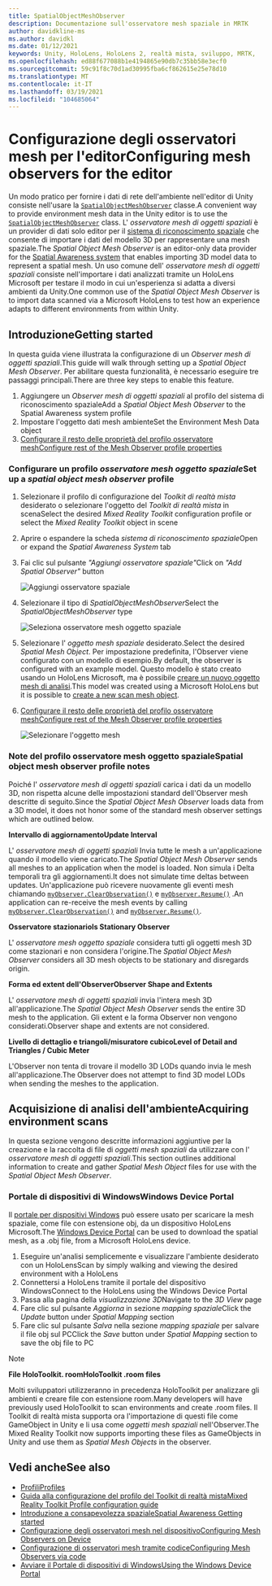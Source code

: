 ```yaml
---
title: SpatialObjectMeshObserver
description: Documentazione sull'osservatore mesh spaziale in MRTK
author: davidkline-ms
ms.author: davidkl
ms.date: 01/12/2021
keywords: Unity, HoloLens, HoloLens 2, realtà mista, sviluppo, MRTK,
ms.openlocfilehash: ed88f677088b1e4194865e90db7c35bb58e3ecf0
ms.sourcegitcommit: 59c91f8c70d1ad30995fba6cf862615e25e78d10
ms.translationtype: MT
ms.contentlocale: it-IT
ms.lasthandoff: 03/19/2021
ms.locfileid: "104685064"
---
```

# <a name="configuring-mesh-observers-for-the-editor"></a><span data-ttu-id="e3ee0-104">Configurazione degli osservatori mesh per l'editor</span><span class="sxs-lookup"><span data-stu-id="e3ee0-104">Configuring mesh observers for the editor</span></span>

<span data-ttu-id="e3ee0-105">Un modo pratico per fornire i dati di rete dell'ambiente nell'editor di Unity consiste nell'usare la [`SpatialObjectMeshObserver`](xref:Microsoft.MixedReality.Toolkit.SpatialObjectMeshObserver.SpatialObjectMeshObserver) classe.</span><span class="sxs-lookup"><span data-stu-id="e3ee0-105">A convenient way to provide environment mesh data in the Unity editor is to use the [`SpatialObjectMeshObserver`](xref:Microsoft.MixedReality.Toolkit.SpatialObjectMeshObserver.SpatialObjectMeshObserver) class.</span></span> <span data-ttu-id="e3ee0-106">L' *osservatore mesh di oggetti spaziali* è un provider di dati solo editor per il [sistema di riconoscimento spaziale](spatial-awareness-getting-started.md) che consente di importare i dati del modello 3D per rappresentare una mesh spaziale.</span><span class="sxs-lookup"><span data-stu-id="e3ee0-106">The *Spatial Object Mesh Observer* is an editor-only data provider for the [Spatial Awareness system](spatial-awareness-getting-started.md) that enables importing 3D model data to represent a spatial mesh.</span></span> <span data-ttu-id="e3ee0-107">Un uso comune dell' *osservatore mesh di oggetti spaziali* consiste nell'importare i dati analizzati tramite un HoloLens Microsoft per testare il modo in cui un'esperienza si adatta a diversi ambienti da Unity.</span><span class="sxs-lookup"><span data-stu-id="e3ee0-107">One common use of the *Spatial Object Mesh Observer* is to import data scanned via a Microsoft HoloLens to test how an experience adapts to different environments from within Unity.</span></span>

## <a name="getting-started"></a><span data-ttu-id="e3ee0-108">Introduzione</span><span class="sxs-lookup"><span data-stu-id="e3ee0-108">Getting started</span></span>

<span data-ttu-id="e3ee0-109">In questa guida viene illustrata la configurazione di un *Observer mesh di oggetti spaziali*.</span><span class="sxs-lookup"><span data-stu-id="e3ee0-109">This guide will walk through setting up a *Spatial Object Mesh Observer*.</span></span> <span data-ttu-id="e3ee0-110">Per abilitare questa funzionalità, è necessario eseguire tre passaggi principali.</span><span class="sxs-lookup"><span data-stu-id="e3ee0-110">There are three key steps to enable this feature.</span></span>

1. <span data-ttu-id="e3ee0-111">Aggiungere un *Observer mesh di oggetti spaziali* al profilo del sistema di riconoscimento spaziale</span><span class="sxs-lookup"><span data-stu-id="e3ee0-111">Add a *Spatial Object Mesh Observer* to the Spatial Awareness system profile</span></span>
1. <span data-ttu-id="e3ee0-112">Impostare l'oggetto dati mesh ambiente</span><span class="sxs-lookup"><span data-stu-id="e3ee0-112">Set the Environment Mesh Data object</span></span>
1. [<span data-ttu-id="e3ee0-113">Configurare il resto delle proprietà del profilo osservatore mesh</span><span class="sxs-lookup"><span data-stu-id="e3ee0-113">Configure rest of the Mesh Observer profile properties</span></span>](configuring-spatial-awareness-mesh-observer.md)

### <a name="set-up-a-spatial-object-mesh-observer-profile"></a><span data-ttu-id="e3ee0-114">Configurare un profilo *osservatore mesh oggetto spaziale*</span><span class="sxs-lookup"><span data-stu-id="e3ee0-114">Set up a *spatial object mesh observer* profile</span></span>

1. <span data-ttu-id="e3ee0-115">Selezionare il profilo di configurazione del *Toolkit di realtà mista* desiderato o selezionare l'oggetto del *Toolkit di realtà mista* in scena</span><span class="sxs-lookup"><span data-stu-id="e3ee0-115">Select the desired *Mixed Reality Toolkit* configuration profile or select the *Mixed Reality Toolkit* object in scene</span></span>
1. <span data-ttu-id="e3ee0-116">Aprire o espandere la scheda *sistema di riconoscimento spaziale*</span><span class="sxs-lookup"><span data-stu-id="e3ee0-116">Open or expand the *Spatial Awareness System* tab</span></span>
1. <span data-ttu-id="e3ee0-117">Fai clic sul pulsante *"Aggiungi osservatore spaziale"*</span><span class="sxs-lookup"><span data-stu-id="e3ee0-117">Click on *"Add Spatial Observer"* button</span></span>

    ![Aggiungi osservatore spaziale](../images/spatial-awareness/AddObserver.png)

1. <span data-ttu-id="e3ee0-119">Selezionare il tipo di *SpatialObjectMeshObserver*</span><span class="sxs-lookup"><span data-stu-id="e3ee0-119">Select the *SpatialObjectMeshObserver* type</span></span>

    ![Seleziona osservatore mesh oggetto spaziale](../images/spatial-awareness/SelectObjectObserver.png)

1. <span data-ttu-id="e3ee0-121">Selezionare l' *oggetto mesh spaziale* desiderato.</span><span class="sxs-lookup"><span data-stu-id="e3ee0-121">Select the desired *Spatial Mesh Object*.</span></span> <span data-ttu-id="e3ee0-122">Per impostazione predefinita, l'Observer viene configurato con un modello di esempio.</span><span class="sxs-lookup"><span data-stu-id="e3ee0-122">By default, the observer is configured with an example model.</span></span> <span data-ttu-id="e3ee0-123">Questo modello è stato creato usando un HoloLens Microsoft, ma è possibile [creare un nuovo oggetto mesh di analisi](#acquiring-environment-scans).</span><span class="sxs-lookup"><span data-stu-id="e3ee0-123">This model was created using a Microsoft HoloLens but it is possible to [create a new scan mesh object](#acquiring-environment-scans).</span></span>
1. [<span data-ttu-id="e3ee0-124">Configurare il resto delle proprietà del profilo osservatore mesh</span><span class="sxs-lookup"><span data-stu-id="e3ee0-124">Configure rest of the Mesh Observer profile properties</span></span>](configuring-spatial-awareness-mesh-observer.md)

    ![Selezionare l'oggetto mesh](../images/spatial-awareness/ObjectObserverProfile.png)

### <a name="spatial-object-mesh-observer-profile-notes"></a><span data-ttu-id="e3ee0-126">Note del profilo osservatore mesh oggetto spaziale</span><span class="sxs-lookup"><span data-stu-id="e3ee0-126">Spatial object mesh observer profile notes</span></span>

<span data-ttu-id="e3ee0-127">Poiché l' *osservatore mesh di oggetti spaziali* carica i dati da un modello 3D, non rispetta alcune delle impostazioni standard dell'Observer mesh descritte di seguito.</span><span class="sxs-lookup"><span data-stu-id="e3ee0-127">Since the *Spatial Object Mesh Observer* loads data from a 3D model, it does not honor some of the standard mesh observer settings which are outlined below.</span></span>

<span data-ttu-id="e3ee0-128">**Intervallo di aggiornamento**</span><span class="sxs-lookup"><span data-stu-id="e3ee0-128">**Update Interval**</span></span>

<span data-ttu-id="e3ee0-129">L'  *osservatore mesh di oggetti spaziali* Invia tutte le mesh a un'applicazione quando il modello viene caricato.</span><span class="sxs-lookup"><span data-stu-id="e3ee0-129">The  *Spatial Object Mesh Observer* sends all meshes to an application when the model is loaded.</span></span> <span data-ttu-id="e3ee0-130">Non simula i Delta temporali tra gli aggiornamenti.</span><span class="sxs-lookup"><span data-stu-id="e3ee0-130">It does not simulate time deltas between updates.</span></span> <span data-ttu-id="e3ee0-131">Un'applicazione può ricevere nuovamente gli eventi mesh chiamando [`myObserver.ClearObservation()`](xref:Microsoft.MixedReality.Toolkit.SpatialAwareness.IMixedRealitySpatialAwarenessObserver.ClearObservations) e [`myObserver.Resume()`](xref:Microsoft.MixedReality.Toolkit.SpatialAwareness.IMixedRealitySpatialAwarenessObserver.Resume) .</span><span class="sxs-lookup"><span data-stu-id="e3ee0-131">An application can re-receive the mesh events by calling [`myObserver.ClearObservation()`](xref:Microsoft.MixedReality.Toolkit.SpatialAwareness.IMixedRealitySpatialAwarenessObserver.ClearObservations) and [`myObserver.Resume()`](xref:Microsoft.MixedReality.Toolkit.SpatialAwareness.IMixedRealitySpatialAwarenessObserver.Resume).</span></span>

<span data-ttu-id="e3ee0-132">**Osservatore stazionario**</span><span class="sxs-lookup"><span data-stu-id="e3ee0-132">**Is Stationary Observer**</span></span>

<span data-ttu-id="e3ee0-133">L' *osservatore mesh oggetto spaziale* considera tutti gli oggetti mesh 3D come stazionari e non considera l'origine.</span><span class="sxs-lookup"><span data-stu-id="e3ee0-133">The *Spatial Object Mesh Observer* considers all 3D mesh objects to be stationary and disregards origin.</span></span>

<span data-ttu-id="e3ee0-134">**Forma ed extent dell'Observer**</span><span class="sxs-lookup"><span data-stu-id="e3ee0-134">**Observer Shape and Extents**</span></span>

<span data-ttu-id="e3ee0-135">L'  *osservatore mesh di oggetti spaziali* invia l'intera mesh 3D all'applicazione.</span><span class="sxs-lookup"><span data-stu-id="e3ee0-135">The  *Spatial Object Mesh Observer* sends the entire 3D mesh to the application.</span></span> <span data-ttu-id="e3ee0-136">Gli extent e la forma Observer non vengono considerati.</span><span class="sxs-lookup"><span data-stu-id="e3ee0-136">Observer shape and extents are not considered.</span></span>

<span data-ttu-id="e3ee0-137">**Livello di dettaglio e triangoli/misuratore cubico**</span><span class="sxs-lookup"><span data-stu-id="e3ee0-137">**Level of Detail and Triangles / Cubic Meter**</span></span>

<span data-ttu-id="e3ee0-138">L'Observer non tenta di trovare il modello 3D LODs quando invia le mesh all'applicazione.</span><span class="sxs-lookup"><span data-stu-id="e3ee0-138">The Observer does not attempt to find 3D model LODs when sending the meshes to the application.</span></span>

## <a name="acquiring-environment-scans"></a><span data-ttu-id="e3ee0-139">Acquisizione di analisi dell'ambiente</span><span class="sxs-lookup"><span data-stu-id="e3ee0-139">Acquiring environment scans</span></span>

<span data-ttu-id="e3ee0-140">In questa sezione vengono descritte informazioni aggiuntive per la creazione e la raccolta di file di *oggetti mesh spaziali* da utilizzare con l' *osservatore mesh di oggetti spaziali*.</span><span class="sxs-lookup"><span data-stu-id="e3ee0-140">This section outlines additional information to create and gather *Spatial Mesh Object* files for use with the *Spatial Object Mesh Observer*.</span></span>

### <a name="windows-device-portal"></a><span data-ttu-id="e3ee0-141">Portale di dispositivi di Windows</span><span class="sxs-lookup"><span data-stu-id="e3ee0-141">Windows Device Portal</span></span>

<span data-ttu-id="e3ee0-142">Il [portale per dispositivi Windows](https://docs.microsoft.com/windows/mixed-reality/using-the-windows-device-portal) può essere usato per scaricare la mesh spaziale, come file con estensione obj, da un dispositivo HoloLens Microsoft.</span><span class="sxs-lookup"><span data-stu-id="e3ee0-142">The [Windows Device Portal](https://docs.microsoft.com/windows/mixed-reality/using-the-windows-device-portal) can be used to download the spatial mesh, as a .obj file, from a Microsoft HoloLens device.</span></span>

1. <span data-ttu-id="e3ee0-143">Eseguire un'analisi semplicemente e visualizzare l'ambiente desiderato con un HoloLens</span><span class="sxs-lookup"><span data-stu-id="e3ee0-143">Scan by simply walking and viewing the desired environment with a HoloLens</span></span>
1. <span data-ttu-id="e3ee0-144">Connettersi a HoloLens tramite il portale del dispositivo Windows</span><span class="sxs-lookup"><span data-stu-id="e3ee0-144">Connect to the HoloLens using the Windows Device Portal</span></span>
1. <span data-ttu-id="e3ee0-145">Passa alla pagina della *visualizzazione 3D*</span><span class="sxs-lookup"><span data-stu-id="e3ee0-145">Navigate to the *3D View* page</span></span>
1. <span data-ttu-id="e3ee0-146">Fare clic sul pulsante *Aggiorna* in sezione *mapping spaziale*</span><span class="sxs-lookup"><span data-stu-id="e3ee0-146">Click the *Update* button under *Spatial Mapping* section</span></span>
1. <span data-ttu-id="e3ee0-147">Fare clic sul pulsante *Salva* nella sezione *mapping spaziale* per salvare il file obj sul PC</span><span class="sxs-lookup"><span data-stu-id="e3ee0-147">Click the *Save* button under *Spatial Mapping* section to save the obj file to PC</span></span>

> [!NOTE]
> <span data-ttu-id="e3ee0-148">**File HoloToolkit. room**</span><span class="sxs-lookup"><span data-stu-id="e3ee0-148">**HoloToolkit .room files**</span></span>
>
> <span data-ttu-id="e3ee0-149">Molti sviluppatori utilizzeranno in precedenza HoloToolkit per analizzare gli ambienti e creare file con estensione room.</span><span class="sxs-lookup"><span data-stu-id="e3ee0-149">Many developers will have previously used HoloToolkit to scan environments and create .room files.</span></span> <span data-ttu-id="e3ee0-150">Il Toolkit di realtà mista supporta ora l'importazione di questi file come GameObject in Unity e li usa come *oggetti mesh spaziali* nell'Observer.</span><span class="sxs-lookup"><span data-stu-id="e3ee0-150">The Mixed Reality Toolkit now supports importing these files as GameObjects in Unity and use them as *Spatial Mesh Objects* in the observer.</span></span>

## <a name="see-also"></a><span data-ttu-id="e3ee0-151">Vedi anche</span><span class="sxs-lookup"><span data-stu-id="e3ee0-151">See also</span></span>

- [<span data-ttu-id="e3ee0-152">Profili</span><span class="sxs-lookup"><span data-stu-id="e3ee0-152">Profiles</span></span>](../profiles/profiles.md)
- [<span data-ttu-id="e3ee0-153">Guida alla configurazione del profilo del Toolkit di realtà mista</span><span class="sxs-lookup"><span data-stu-id="e3ee0-153">Mixed Reality Toolkit Profile configuration guide</span></span>](../../configuration/mixed-reality-configuration-guide.md)
- [<span data-ttu-id="e3ee0-154">Introduzione a consapevolezza spaziale</span><span class="sxs-lookup"><span data-stu-id="e3ee0-154">Spatial Awareness Getting started</span></span>](spatial-awareness-getting-started.md)
- [<span data-ttu-id="e3ee0-155">Configurazione degli osservatori mesh nel dispositivo</span><span class="sxs-lookup"><span data-stu-id="e3ee0-155">Configuring Mesh Observers on Device</span></span>](configuring-spatial-awareness-mesh-observer.md)
- [<span data-ttu-id="e3ee0-156">Configurazione di osservatori mesh tramite codice</span><span class="sxs-lookup"><span data-stu-id="e3ee0-156">Configuring Mesh Observers via code</span></span>](usage-guide.md)
- [<span data-ttu-id="e3ee0-157">Avviare il Portale di dispositivi di Windows</span><span class="sxs-lookup"><span data-stu-id="e3ee0-157">Using the Windows Device Portal</span></span>](https://docs.microsoft.com/windows/mixed-reality/using-the-windows-device-portal)
